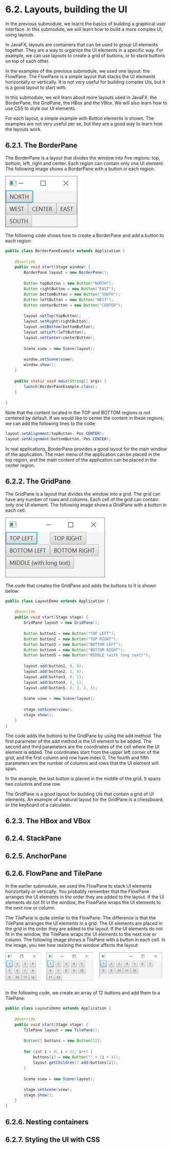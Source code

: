 # 6.2. Layouts, building the UI

In the previous submodule, we learnt the basics of building a graphical user interface. In this submodule, we will learn how to build a more complex UI, using layouts.

In JavaFX, layouts are containers that can be used to group UI elements together. They are a way to organize the UI elements in a specific way. For example, we can use layouts to create a grid of buttons, or to stack buttons on top of each other.

In the examples of the previous submodule, we used one layout: the FlowPane. The FlowPane is a simple layout that stacks the UI elements horizontally or vertically. It is not very useful for building complex UIs, but it is a good layout to start with.

In this submodule, we will learn about more layouts used in JavaFX: the BorderPane, the GridPane, the HBox and the VBox. We will also learn how to use CSS to style our UI elements.

For each layout, a simple example with Button elements is shown. The examples are not very useful per se, but they are a good way to learn how the layouts work.

## 6.2.1. The BorderPane

The BorderPane is a layout that divides the window into five regions: top, bottom, left, right and center. Each region can contain only one UI element. The following image shows a BorderPane with a button in each region:

![borderpane](images/borderpane.png)

The following code shows how to create a BorderPane and add a button to each region:

```java
public class BorderPaneExample extends Application {

    @Override
    public void start(Stage window) {
        BorderPane layout = new BorderPane();

        Button topButton = new Button("NORTH");
        Button rightButton = new Button("EAST");
        Button bottomButton = new Button("SOUTH");
        Button leftButton = new Button("WEST");
        Button centerButton = new Button("CENTER");

        layout.setTop(topButton);
        layout.setRight(rightButton);
        layout.setBottom(bottomButton);
        layout.setLeft(leftButton);
        layout.setCenter(centerButton);

        Scene view = new Scene(layout);

        window.setScene(view);
        window.show();
    }

    public static void main(String[] args) {
        launch(BorderPaneExample.class);
    }

}
```

Note that the content located in the TOP and BOTTOM regions is not centered by default. If we would like to center the content in these regions, we can add the following lines to the code:

```java
layout.setAlignment(topButton, Pos.CENTER);
layout.setAlignment(bottomButton, Pos.CENTER);
```

In real applications, BorderPane provides a good layout for the main window of the application. The main menu of the application can be placed in the top region, and the main content of the application can be placed in the center region.

## 6.2.2. The GridPane

The GridPane is a layout that divides the window into a grid. The grid can have any number of rows and columns. Each cell of the grid can contain only one UI element. The following image shows a GridPane with a button in each cell:

![gridpane](images/gridpane.png)

The code that creates the GridPane and adds the buttons to it is shown below:

```java
public class LayoutDemo extends Application {

    @Override
    public void start(Stage stage) {
        GridPane layout = new GridPane();

        Button button1 = new Button("TOP LEFT");
        Button button2 = new Button("TOP RIGHT");
        Button button3 = new Button("BOTTOM LEFT");
        Button button4 = new Button("BOTTOM RIGHT");
        Button button5 = new Button("MIDDLE (with long text)");

        layout.add(button1, 0, 0);
        layout.add(button2, 1, 0);
        layout.add(button3, 0, 1);
        layout.add(button4, 1, 1);
        layout.add(button5, 0, 2, 2, 1);

        Scene view = new Scene(layout);

        stage.setScene(view);
        stage.show();
    }
}
```

The code adds the buttons to the GridPane by using the add method. The first parameter of the add method is the UI element to be added. The second and third parameters are the coordinates of the cell where the UI element is added. The coordinates start from the upper left corner of the grid, and the first column and row have index 0. The fourth and fifth parameters are the number of columns and rows that the UI element will span.

In the example, the last button is placed in the middle of the grid. It spans two columns and one row.

The GridPane is a good layout for building UIs that contain a grid of UI elements. An example of a natural layout for the GridPane is a chessboard, or the keyboard of a calculator.

## 6.2.3. The HBox and VBox

## 6.2.4. StackPane

## 6.2.5. AnchorPane

## 6.2.6. FlowPane and TilePane

In the earlier submodule, we used the FlowPane to stack UI elements horizontally or vertically. You probably remember that the FlowPane arranges the UI elements in the order they are added to the layout. If the UI elements do not fit in the window, the FlowPane wraps the UI elements to the next row or column.

The TilePane is quite similar to the FlowPane. The difference is that the TilePane arranges the UI elements in a grid. The UI elements are placed in the grid in the order they are added to the layout. If the UI elements do not fit in the window, the TilePane wraps the UI elements to the next row or column. The following image shows a TilePane with a button in each cell. In the image, you see how resizing the window affects the layout:

![tilepane](images/tilepane.png)

In the following code, we create an array of 12 buttons and add them to a TilePane:

```java
public class LayoutsDemo extends Application {

    @Override
    public void start(Stage stage) {
        TilePane layout = new TilePane();

        Button[] buttons = new Button[12];

        for (int i = 0; i < 12; i++) {
            buttons[i] = new Button("" + (i + 1));
            layout.getChildren().add(buttons[i]);
        }

        Scene view = new Scene(layout);

        stage.setScene(view);
        stage.show();
    }
}
```


## 6.2.6. Nesting containers

## 6.2.7. Styling the UI with CSS


